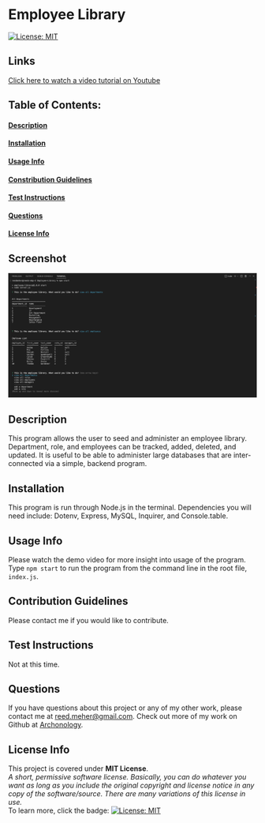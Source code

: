 # Employee Library
[![License: MIT](https://img.shields.io/badge/License-MIT-yellow.svg)](https://opensource.org/licenses/MIT)
## Links
[Click here to watch a video tutorial on Youtube](https://youtu.be/r-aP_ufH47U)    
## Table of Contents:
#### [Description](#description)
#### [Installation](#installation)
#### [Usage Info](#usage-info)
#### [Constribution Guidelines](#constribution-guidelines)
#### [Test Instructions](#test-instructions)
#### [Questions](#questions)
#### [License Info](#license-info)

## Screenshot
![program screenshot](./assests/Screen%20Shot%202022-09-28%20at%208.53.05%20AM.png)

## Description
This program allows the user to seed and administer an employee library. Department, role, and employees can be tracked, added, deleted, and updated.  It is useful to be able to administer large databases that are inter-connected via a simple, backend program. 
    
## Installation
This program is run through Node.js in the terminal. Dependencies you will need include: Dotenv, Express, MySQL, Inquirer, and  Console.table. 

## Usage Info
Please watch the demo video for more insight into usage of the program. Type `npm start` to run the program from the command line in the root file, `index.js`.

## Contribution Guidelines
Please contact me if you would like to contribute.

## Test Instructions
Not at this time.

## Questions
If you have questions about this project or any of my other work, please contact me at reed.meher@gmail.com. Check out more of my work on Github at [Archonology](https://github.com/Archonology).
    
## License Info
This project is covered under **MIT License**. 
<br>
*A short, permissive software license. Basically, you can do whatever you want as long as you include the original copyright and license notice in any copy of the software/source.  There are many variations of this license in use.* 
<br>
To learn more, click the badge: [![License: MIT](https://img.shields.io/badge/License-MIT-yellow.svg)](https://opensource.org/licenses/MIT)